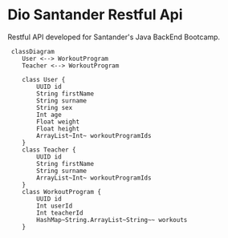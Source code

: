 # Dio Santander Restful Api
Restful API developed for Santander's Java BackEnd Bootcamp.

```mermaid
 classDiagram
    User <--> WorkoutProgram
    Teacher <--> WorkoutProgram

    class User {
        UUID id
        String firstName
        String surname
        String sex
        Int age
        Float weight
        Float height
        ArrayList~Int~ workoutProgramIds
    }
    class Teacher {
        UUID id
        String firstName
        String surname
        ArrayList~Int~ workoutProgramIds
    }
    class WorkoutProgram {
        UUID id
        Int userId
        Int teacherId
        HashMap~String.ArrayList~String~~ workouts
    }
```
